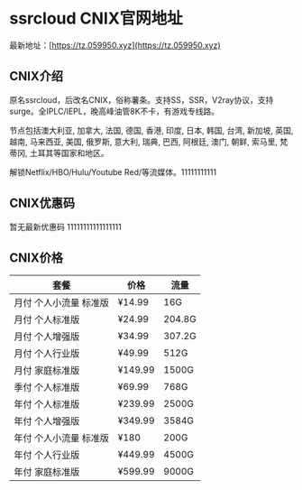 # ssrcloud CNIX官网地址

最新地址：[https://tz.059950.xyz](https://tz.059950.xyz)

## CNIX介绍

原名ssrcloud，后改名CNIX，俗称薯条。支持SS，SSR，V2ray协议，支持surge。全IPLC/IEPL，晚高峰油管8K不卡，有游戏专线路。

节点包括澳大利亚, 加拿大, 法国, 德国, 香港, 印度, 日本, 韩国, 台湾, 新加坡, 英国, 越南, 马来西亚, 美国, 俄罗斯, 意大利, 瑞典, 巴西, 阿根廷, 澳门, 朝鲜, 索马里, 梵蒂冈, 土耳其等国家和地区。

解锁Netflix/HBO/Hulu/Youtube Red/等流媒体。11111111111

## CNIX优惠码

暂无最新优惠码
11111111111111111
## CNIX价格

|套餐|价格|流量|
|----|----|----|
|月付 个人小流量 标准版|¥14.99|16G|
|月付 个人标准版|¥24.99|204.8G|
|月付 个人增强版|¥34.99|307.2G|
|月付 个人行业版|¥49.99|512G|
|月付 家庭标准版|¥149.99|1500G|
|季付 个人标准版|¥69.99|768G|
|年付 个人标准版|¥239.99|2500G|
|年付 个人增强版|¥349.99|3584G|
|年付 个人小流量 标准版|¥180|200G|
|年付 个人行业版|¥449.99|4500G|
|年付 家庭标准版|¥599.99|9000G|
